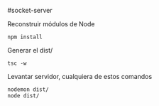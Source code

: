 #socket-server

Reconstruir módulos de Node
```
npm install
```

Generar el dist/
```
tsc -w
```

Levantar servidor, cualquiera de estos comandos
```
nodemon dist/
node dist/
```